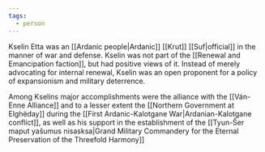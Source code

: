 ```yaml
---
tags:
  - person
---
```

Kselin Etta was an [[Ardanic people|Ardanic]] [[Krut]] [[Suf|official]] in the manner of war and defense. Kselin was not part of the [[Renewal and Emancipation faction]], but had positive views of it. Instead of merely advocating for internal renewal, Kselin was an open proponent for a policy of expansionism and military deterrence. 

Among Kselins major accomplishments were the alliance with the [[Ván-Enne Alliance]] and to a lesser extent the [[Northern Government at Elghëday]] during the [[First Ardanic-Kalotgane War|Ardanian-Kalotgane conflict]], as well as his support in the establishment of the [[Tyun-Šer maput yašumus nisasksa|Grand Military Commandery for the Eternal Preservation of the Threefold Harmony]] 
